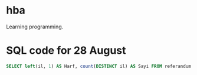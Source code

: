 # hba
Learning programming.

# SQL code for 28 August
```SQL
SELECT left(il, 1) AS Harf, count(DISTINCT il) AS Sayi FROM referandum GROUP BY left(il, 1);
```
